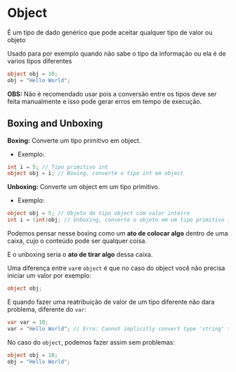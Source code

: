 # Object

É um tipo de dado genérico que pode aceitar qualquer tipo de valor ou objeto

Usado para por exemplo quando não sabe o tipo da informação ou ela é de varios tipos diferentes

```c#
object obj = 10;
obj = "Hello World";
```

<note>

**OBS:** Não é recomendado usar pois a conversão entre os tipos deve ser feita manualmente e isso pode gerar erros em tempo de execução.

</note>


## Boxing and Unboxing

**Boxing:** Converte um tipo primitivo em object. 

- Exemplo:
```c#
int i = 5; // Tipo primitivo int
object obj = i; // Boxing, converte o tipo int em object
```

**Unboxing:** Converte um object em um tipo primitivo. 
- Exemplo:
```c#
object obj = 5; // Objeto do tipo object com valor inteiro
int i = (int)obj; // Unboxing, converte o objeto em um tipo primitivo int
```

<note>

Podemos pensar nesse boxing como um **ato de colocar algo** dentro de uma caixa, cujo o conteúdo pode ser qualquer coisa. 

E o unboxing seria o **ato de tirar algo** dessa caixa.

</note>

<note>

Uma diferença entre `var`e `object` é que no caso do object você não precisa iniciar um valor por exemplo:

```c#
object obj;
```

E quando fazer uma reatribuição de valor de um tipo diferente não dara problema, diferente do `var`:

```c#
var var = 10;
var = "Hello World"; // Erro: Cannot implicitly convert type 'string' to 'int'
```
No caso do `object`, podemos fazer assim sem problemas:
```c#
object obj = 10;
obj = "Hello World";
```

</note>